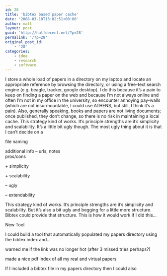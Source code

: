 ```yaml
---
id: 28
title: 'bibtex based paper cache'
date: '2008-03-10T13:02:51+00:00'
author: matt
layout: post
guid: 'http://halfdecent.net/?p=28'
permalink: '/?p=28'
original_post_id:
    - '28'
categories:
    - idea
    - research
    - software
---
```


I store a whole load of papers in a directory on my laptop and locate an appropriate reference by browsing the directory, or using a free-text search engine (e.g. beagle, tracker, google desktop). I do this because it’s a pain to keep on finding a paper on the web and because I’m not always online and often I’m not in my office in the university, so encounter annoying pay-walls (which are not insurmountable, I could use ATHENS, but still, I think it’s a pain). Also, generally speaking, books and papers are not living documents; once published, they don’t change, so there is no risk in maintaining a local cache. This strategy kind of works. It’s principle strengths are it’s simplicity and scalability. It’s a little bit ugly though. The most ugly thing about it is that I can’t decide on a

file naming

additional info – urls, notes  
pros/cons

\+ simplicity

\+ scalability

– ugly

– extendability

This strategy kind of works. It’s principle strengths are it’s simplicity and scalability. But it’s also a bit ugly and begging for a little more structure. Bibtex could provide that structure. This is how it would work if I did this…

New Tool

I could build a tool that automatically populated my papers directory using the bibtex index and…

warned me if the link was no longer hot (after 3 missed tries perhaps?)

made a nice pdf index of all my real and virtual papers

If I included a bibtex file in my papers directory then I could also